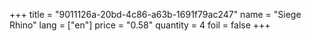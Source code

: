 +++
title = "9011126a-20bd-4c86-a63b-1691f79ac247"
name = "Siege Rhino"
lang = ["en"]
price = "0.58"
quantity = 4
foil = false
+++
